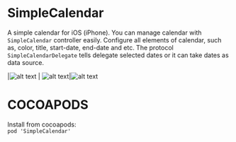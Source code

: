 # SimpleCalendar
A simple calendar for iOS (iPhone). You can manage calendar with `SimpleCalendar` controller easily. Configure all elements of calendar, such as, color, title,  start-date, end-date and etc. The protocol `SimpleCalendarDelegate` tells delegate selected dates or it can take dates as data source. 

|![alt text](https://github.com/bilalBakhrom/ImageSet/blob/master/icon1.png) | ![alt text](https://github.com/bilalBakhrom/ImageSet/blob/master/icon2.png)|![alt text](https://github.com/bilalBakhrom/ImageSet/blob/master/icon3.png)


# COCOAPODS
  Install from cocoapods:   
 `pod 'SimpleCalendar'`
